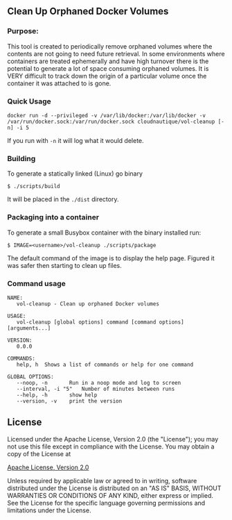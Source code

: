## Clean Up Orphaned Docker Volumes

### Purpose:
This tool is created to periodically remove orphaned volumes where the contents are not going to need future retrieval. In some environments where containers are treated ephemerally and  have high turnover there is the potential to generate a lot of space consuming orphaned volumes. It is VERY difficult to track down the origin of a particular volume once the container it was attached to is gone.

### Quick Usage

```
docker run -d --privileged -v /var/lib/docker:/var/lib/docker -v /var/run/docker.sock:/var/run/docker.sock cloudnautique/vol-cleanup [-n] -i 5
```

If you run with `-n` it will log what it would delete.

### Building

To generate a statically linked (Linux) go binary

```$ ./scripts/build```

It will be placed in the `./dist` directory.

### Packaging into a container

To generate a small Busybox container with the binary installed run:

`$ IMAGE=<username>/vol-cleanup ./scripts/package`

The default command of the image is to display the help page. Figured it was safer then starting to clean up files. 

### Command usage

```
NAME:
   vol-cleanup - Clean up orphaned Docker volumes

USAGE:
   vol-cleanup [global options] command [command options] [arguments...]

VERSION:
   0.0.0

COMMANDS:
   help, h	Shows a list of commands or help for one command

GLOBAL OPTIONS:
   --noop, -n		Run in a noop mode and log to screen
   --interval, -i "5"	Number of minutes between runs
   --help, -h		show help
   --version, -v	print the version
```


## License

Licensed under the Apache License, Version 2.0 (the "License"); you may not use this file except in compliance with the License. You may obtain a copy of the License at

[Apache License, Version 2.0](http://www.apache.org/licenses/LICENSE-2.0)

Unless required by applicable law or agreed to in writing, software distributed under the License is distributed on an "AS IS" BASIS, WITHOUT WARRANTIES OR CONDITIONS OF ANY KIND, either express or implied. See the License for the specific language governing permissions and limitations under the License.
